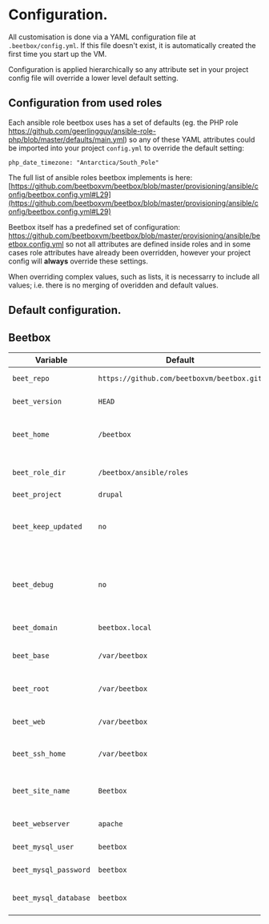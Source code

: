 # Configuration.

All customisation is done via a YAML configuration file at `.beetbox/config.yml`. If this file doesn't exist, it is automatically created the first time you start up the VM.

Configuration is applied hierarchically so any attribute set in your project config file will override a lower level default setting.

## Configuration from used roles
Each ansible role beetbox uses has a set of defaults (eg. the PHP role  https://github.com/geerlingguy/ansible-role-php/blob/master/defaults/main.yml)
so any of these YAML attributes could be imported into your project `config.yml` to override the default setting:
```
php_date_timezone: "Antarctica/South_Pole"
```

The full list of ansible roles beetbox implements is here: [https://github.com/beetboxvm/beetbox/blob/master/provisioning/ansible/config/beetbox.config.yml#L29](https://github.com/beetboxvm/beetbox/blob/master/provisioning/ansible/config/beetbox.config.yml#L29)

Beetbox itself has a predefined set of configuration: https://github.com/beetboxvm/beetbox/blob/master/provisioning/ansible/beetbox.config.yml
so not all attributes are defined inside roles and in some cases role attributes have already been overridden, however your project config will **always** override these settings.

When overriding complex values, such as lists, it is necessarry to include all values; i.e. there is no merging of overidden and default values.

## Default configuration.

Beetbox
-----------------
Variable | Default  | Description
--------------------- | ---------     | ----------
`beet_repo`           | `https://github.com/beetboxvm/beetbox.git` | git project URL
`beet_version`        | `HEAD` | git project version
`beet_home`           | `/beetbox` | path to beetbox repo inside VM
`beet_role_dir`       | `/beetbox/ansible/roles` | path to ansible roles inside VM
`beet_project`        | `drupal` |
`beet_keep_updated`   | `no` | update beetbox repo inside VM before provisioning
`beet_debug`          | `no` | mount ansible directory inside VM for development
`beet_domain`         | `beetbox.local` | local domain for the VM
`beet_base`           | `/var/beetbox` | project mount point inside VM
`beet_root`           | `/var/beetbox` | path to project root insdie VM
`beet_web`            | `/var/beetbox` | path to docroot inside VM
`beet_ssh_home`       | `/var/beetbox` | entry point when using `vagrant ssh`
`beet_site_name`      | `Beetbox` | name of site, used for automatic installations
`beet_webserver`      | `apache` | webserver type
`beet_mysql_user`     | `beetbox` | mysql username
`beet_mysql_password` | `beetbox` | mysql password
`beet_mysql_database` | `beetbox` | mysql database name
